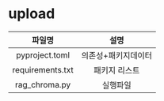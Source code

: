 # upload
|파일명|설명|
|:---:|:---:|
|pyproject.toml|의존성+패키지데이터|
|requirements.txt|패키지 리스트|
|rag_chroma.py|실행파일|

